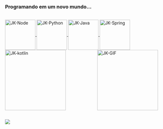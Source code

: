 ### Programando em um novo mundo...

 <div>
  <a href="https://github.com/JacksonSanti">
  
</div>
  <div style="display: inline_block"><br>
  <img align="center" alt="JK-Node" height="100" width="100" src="https://cdn.jsdelivr.net/gh/devicons/devicon@latest/icons/nodejs/nodejs-original-wordmark.svg">
  <img align="center" alt="JK-Python" height="100" width="100" src="https://cdn.jsdelivr.net/gh/devicons/devicon@latest/icons/python/python-original-wordmark.svg">
    <img align="center" alt="JK-Java" height="100" width="100" src="https://cdn.jsdelivr.net/gh/devicons/devicon@latest/icons/java/java-original-wordmark.svg">
    <img align="center" alt="JK-Spring" height="100" width="100" src="https://cdn.jsdelivr.net/gh/devicons/devicon@latest/icons/spring/spring-original-wordmark.svg">
   <img align="center" alt="JK-kotlin" height="200" width="200" src="https://cdn.jsdelivr.net/gh/devicons/devicon@latest/icons/kotlin/kotlin-plain-wordmark.svg">
  <img align="right" alt="JK-GIF" height="200" width="200" src="https://media.discordapp.net/attachments/847874748394111026/956578559508480000/giphy_1.gif">
    
</div>
  
  ##

  
  <div> 
  <a href="https://www.linkedin.com/in/jacksondossantos/" target="_blank"><img src="https://img.shields.io/badge/-LinkedIn-%230077B5?style=for-the-badge&logo=linkedin&logoColor=white" target="_blank"></a> 
 
 
 
</div>
  

